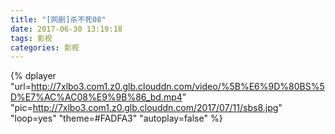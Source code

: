 ```yaml
---
title: "[网剧]杀不死08"
date: 2017-06-30 13:19:18
tags: 影视
categories: 影视
---
```

<!-- more -->  
  
{% dplayer "url=http://7xlbo3.com1.z0.glb.clouddn.com/video/%5B%E6%9D%80BS%5D%E7%AC%AC08%E9%9B%86_bd.mp4" "pic=http://7xlbo3.com1.z0.glb.clouddn.com/2017/07/11/sbs8.jpg" "loop=yes" "theme=#FADFA3" "autoplay=false"  %}  
